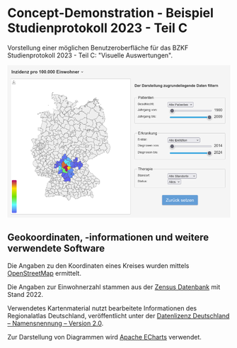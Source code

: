 # Concept-Demonstration - Beispiel Studienprotokoll 2023 - Teil C

Vorstellung einer möglichen Benutzeroberfläche für das BZKF Studienprotokoll 2023 - Teil C: "Visuelle Auswertungen".

![Screenshot](docs/screenshot.png)

## Geokoordinaten, -informationen und weitere verwendete Software

Die Angaben zu den Koordinaten eines Kreises wurden
mittels [OpenStreetMap](https://nominatim.openstreetmap.org/ui/search.html) ermittelt.

Die Angaben zur Einwohnerzahl stammen aus
der [Zensus Datenbank](https://ergebnisse.zensus2022.de/datenbank/online/statistic/1000A/table/1000A-0000) mit
Stand 2022.

Verwendetes Kartenmaterial nutzt bearbeitete Informationen des Regionalatlas Deutschland, veröffentlicht unter der
[Datenlizenz Deutschland – Namensnennung – Version 2.0](https://www.govdata.de/dl-de/by-2-0).

Zur Darstellung von Diagrammen wird [Apache ECharts](https://echarts.apache.org/en/index.html) verwendet.
